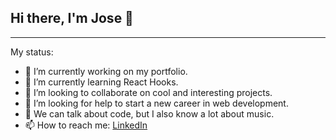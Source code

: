 ## Hi there, I'm Jose 👋

---

My status:

- 🔭 I’m currently working on my portfolio.
- 🌱 I’m currently learning React Hooks.
- 👯 I’m looking to collaborate on cool and interesting projects.
- 🤔 I’m looking for help to start a new career in web development. 
- 💬 We can talk about code, but I also know a lot about music.
- 📫 How to reach me: [LinkedIn](linkedin.com/in/joseantonio-casado/ "LinkedIn profile")
